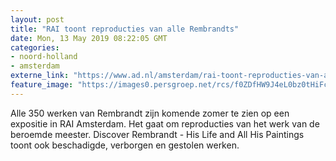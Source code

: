 ```yaml
---
layout: post
title: "RAI toont reproducties van alle Rembrandts"
date: Mon, 13 May 2019 08:22:05 GMT
categories: 
- noord-holland 
- amsterdam 
externe_link: "https://www.ad.nl/amsterdam/rai-toont-reproducties-van-alle-rembrandts~a8cc49cb/"
feature_image: "https://images0.persgroep.net/rcs/f0ZDfHW9J4eL0bz0tHiFcqmFLPk/diocontent/141462503/_fitwidth/400/?appId=21791a8992982cd8da851550a453bd7f&quality=0.7"
---
```


Alle 350 werken van Rembrandt zijn komende zomer te zien op een expositie in RAI Amsterdam. Het gaat om reproducties van het werk van de beroemde meester. Discover Rembrandt - His Life and All His Paintings toont ook beschadigde, verborgen en gestolen werken.
